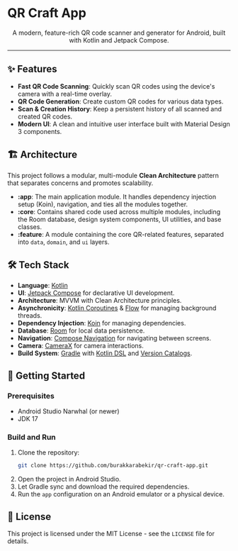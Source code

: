 # QR Craft App

<p align="center">
  A modern, feature-rich QR code scanner and generator for Android, built with Kotlin and Jetpack Compose.
</p>

---

## ✨ Features

*   **Fast QR Code Scanning**: Quickly scan QR codes using the device's camera with a real-time overlay.
*   **QR Code Generation**: Create custom QR codes for various data types.
*   **Scan & Creation History**: Keep a persistent history of all scanned and created QR codes.
*   **Modern UI**: A clean and intuitive user interface built with Material Design 3 components.

## 🏗️ Architecture

This project follows a modular, multi-module **Clean Architecture** pattern that separates concerns and promotes scalability.

*   **:app**: The main application module. It handles dependency injection setup (Koin), navigation, and ties all the modules together.
*   **:core**: Contains shared code used across multiple modules, including the Room database, design system components, UI utilities, and base classes.
*   **:feature**: A module containing the core QR-related features, separated into `data`, `domain`, and `ui` layers.

## 🛠️ Tech Stack

*   **Language**: [Kotlin](https://kotlinlang.org/)
*   **UI**: [Jetpack Compose](https://developer.android.com/jetpack/compose) for declarative UI development.
*   **Architecture**: MVVM with Clean Architecture principles.
*   **Asynchronicity**: [Kotlin Coroutines](https://kotlinlang.org/docs/coroutines-overview.html) & [Flow](https://kotlin.github.io/kotlinx.coroutines/kotlinx-coroutines-core/kotlinx.coroutines.flow/) for managing background threads.
*   **Dependency Injection**: [Koin](https://insert-koin.io/) for managing dependencies.
*   **Database**: [Room](https://developer.android.com/training/data-storage/room) for local data persistence.
*   **Navigation**: [Compose Navigation](https://developer.android.com/jetpack/compose/navigation) for navigating between screens.
*   **Camera**: [CameraX](https://developer.android.com/training/camerax) for camera interactions.
*   **Build System**: [Gradle](https://gradle.org/) with [Kotlin DSL](https://docs.gradle.org/current/userguide/kotlin_dsl.html) and [Version Catalogs](https://docs.gradle.org/current/userguide/version_catalogues.html).

## 🚀 Getting Started

### Prerequisites

*   Android Studio Narwhal (or newer)
*   JDK 17

### Build and Run

1.  Clone the repository:
    ```sh
    git clone https://github.com/burakkarabekir/qr-craft-app.git
    ```
2.  Open the project in Android Studio.
3.  Let Gradle sync and download the required dependencies.
4.  Run the `app` configuration on an Android emulator or a physical device.

## 📜 License

This project is licensed under the MIT License - see the `LICENSE` file for details.